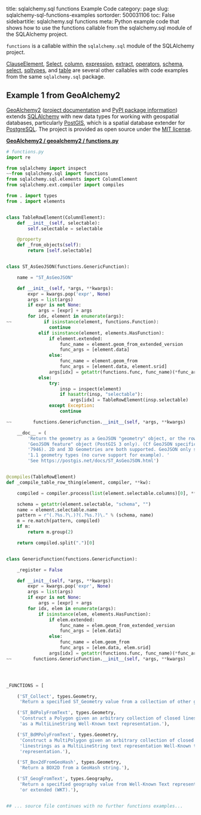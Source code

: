 title: sqlalchemy.sql functions Example Code
category: page
slug: sqlalchemy-sql-functions-examples
sortorder: 500031106
toc: False
sidebartitle: sqlalchemy.sql functions
meta: Python example code that shows how to use the functions callable from the sqlalchemy.sql module of the SQLAlchemy project.


`functions` is a callable within the `sqlalchemy.sql` module of the SQLAlchemy project.

<a href="/sqlalchemy-sql-clauseelement-examples.html">ClauseElement</a>,
<a href="/sqlalchemy-sql-select-examples.html">Select</a>,
<a href="/sqlalchemy-sql-column-examples.html">column</a>,
<a href="/sqlalchemy-sql-expression-examples.html">expression</a>,
<a href="/sqlalchemy-sql-extract-examples.html">extract</a>,
<a href="/sqlalchemy-sql-operators-examples.html">operators</a>,
<a href="/sqlalchemy-sql-schema-examples.html">schema</a>,
<a href="/sqlalchemy-sql-select-examples.html">select</a>,
<a href="/sqlalchemy-sql-sqltypes-examples.html">sqltypes</a>,
and <a href="/sqlalchemy-sql-table-examples.html">table</a>
are several other callables with code examples from the same `sqlalchemy.sql` package.

## Example 1 from GeoAlchemy2
[GeoAlchemy2](https://github.com/geoalchemy/geoalchemy2)
([project documentation](https://geoalchemy-2.readthedocs.io/en/latest/)
and
[PyPI package information](https://pypi.org/project/GeoAlchemy2/))
extends [SQLAlchemy](/sqlalchemy.html) with new data types for working
with geospatial databases, particularly [PostGIS](http://postgis.net/),
which is a spatial database extender for [PostgreSQL](/postgresql.html).
The project is provided as open source under the
[MIT license](https://github.com/geoalchemy/geoalchemy2/blob/master/COPYING.rst).

[**GeoAlchemy2 / geoalchemy2 / functions.py**](https://github.com/geoalchemy/geoalchemy2/blob/master/geoalchemy2/./functions.py)

```python
# functions.py
import re

from sqlalchemy import inspect
~~from sqlalchemy.sql import functions
from sqlalchemy.sql.elements import ColumnElement
from sqlalchemy.ext.compiler import compiles

from . import types
from . import elements


class TableRowElement(ColumnElement):
    def __init__(self, selectable):
        self.selectable = selectable

    @property
    def _from_objects(self):
        return [self.selectable]


class ST_AsGeoJSON(functions.GenericFunction):

    name = "ST_AsGeoJSON"

    def __init__(self, *args, **kwargs):
        expr = kwargs.pop('expr', None)
        args = list(args)
        if expr is not None:
            args = [expr] + args
        for idx, element in enumerate(args):
~~            if isinstance(element, functions.Function):
                continue
            elif isinstance(element, elements.HasFunction):
                if element.extended:
                    func_name = element.geom_from_extended_version
                    func_args = [element.data]
                else:
                    func_name = element.geom_from
                    func_args = [element.data, element.srid]
                args[idx] = getattr(functions.func, func_name)(*func_args)
            else:
                try:
                    insp = inspect(element)
                    if hasattr(insp, "selectable"):
                        args[idx] = TableRowElement(insp.selectable)
                except Exception:
                    continue

~~        functions.GenericFunction.__init__(self, *args, **kwargs)

    __doc__ = (
        'Return the geometry as a GeoJSON "geometry" object, or the row as a '
        'GeoJSON feature" object (PostGIS 3 only). (Cf GeoJSON specifications RFC '
        '7946). 2D and 3D Geometries are both supported. GeoJSON only support SFS '
        '1.1 geometry types (no curve support for example). '
        'See https://postgis.net/docs/ST_AsGeoJSON.html')


@compiles(TableRowElement)
def _compile_table_row_thing(element, compiler, **kw):

    compiled = compiler.process(list(element.selectable.columns)[0], **kw)

    schema = getattr(element.selectable, "schema", "")
    name = element.selectable.name
    pattern = r"(.?%s.?\.)?(.?%s.?)\." % (schema, name)
    m = re.match(pattern, compiled)
    if m:
        return m.group(2)

    return compiled.split(".")[0]


class GenericFunction(functions.GenericFunction):

    _register = False

    def __init__(self, *args, **kwargs):
        expr = kwargs.pop('expr', None)
        args = list(args)
        if expr is not None:
            args = [expr] + args
        for idx, elem in enumerate(args):
            if isinstance(elem, elements.HasFunction):
                if elem.extended:
                    func_name = elem.geom_from_extended_version
                    func_args = [elem.data]
                else:
                    func_name = elem.geom_from
                    func_args = [elem.data, elem.srid]
                args[idx] = getattr(functions.func, func_name)(*func_args)
~~        functions.GenericFunction.__init__(self, *args, **kwargs)




_FUNCTIONS = [

    ('ST_Collect', types.Geometry,
     'Return a specified ST_Geometry value from a collection of other geometries.'),

    ('ST_BdPolyFromText', types.Geometry,
     'Construct a Polygon given an arbitrary collection of closed linestrings'
     'as a MultiLineString Well-Known text representation.'),

    ('ST_BdMPolyFromText', types.Geometry,
     'Construct a MultiPolygon given an arbitrary collection of closed '
     'linestrings as a MultiLineString text representation Well-Known text '
     'representation.'),

    ('ST_Box2dFromGeoHash', types.Geometry,
     'Return a BOX2D from a GeoHash string.'),

    ('ST_GeogFromText', types.Geography,
     'Return a specified geography value from Well-Known Text representation '
     'or extended (WKT).'),


## ... source file continues with no further functions examples...

```

